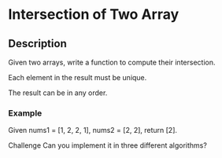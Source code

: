 # Intersection of Two Array

## Description

Given two arrays, write a function to compute their intersection.

Each element in the result must be unique.

The result can be in any order.

### Example

Given nums1 = [1, 2, 2, 1], nums2 = [2, 2], return [2].

Challenge
Can you implement it in three different algorithms?
